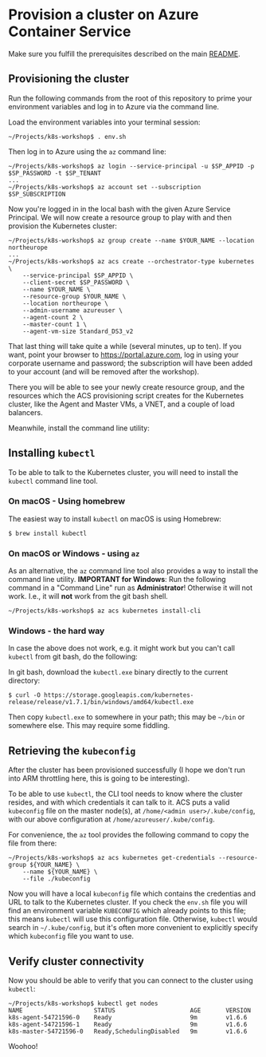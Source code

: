# Provision a cluster on Azure Container Service

Make sure you fulfill the prerequisites described on the main [README](../README.md).

## Provisioning the cluster

Run the following commands from the root of this repository to prime your environment variables and log in to Azure via the command line.

Load the environment variables into your terminal session:

```
~/Projects/k8s-workshop$ . env.sh
```

Then log in to Azure using the `az` command line:

```
~/Projects/k8s-workshop$ az login --service-principal -u $SP_APPID -p $SP_PASSWORD -t $SP_TENANT
...
~/Projects/k8s-workshop$ az account set --subscription $SP_SUBSCRIPTION
```

Now you're logged in in the local bash with the given Azure Service Principal. We will now create a resource group to play with and then provision the Kubernetes cluster:

```
~/Projects/k8s-workshop$ az group create --name $YOUR_NAME --location northeurope
...
~/Projects/k8s-workshop$ az acs create --orchestrator-type kubernetes \
    --service-principal $SP_APPID \
    --client-secret $SP_PASSWORD \
    --name $YOUR_NAME \
    --resource-group $YOUR_NAME \
    --location northeurope \
    --admin-username azureuser \
    --agent-count 2 \
    --master-count 1 \
    --agent-vm-size Standard_DS3_v2
```

That last thing will take quite a while (several minutes, up to ten). If you want, point your browser to https://portal.azure.com, log in using your corporate username and password; the subscription will have been added to your account (and will be removed after the workshop).

There you will be able to see your newly create resource group, and the resources which the ACS provisioning script creates for the Kubernetes cluster, like the Agent and Master VMs, a VNET, and a couple of load balancers.

Meanwhile, install the command line utility:

## Installing `kubectl`

To be able to talk to the Kubernetes cluster, you will need to install the `kubectl` command line tool.

### On macOS - Using homebrew

The easiest way to install `kubectl` on macOS is using Homebrew:

```
$ brew install kubectl
```

### On macOS or Windows - using `az`

As an alternative, the `az` command line tool also provides a way to install the command line utility. **IMPORTANT for Windows**: Run the following command in a "Command Line" run as **Administrator**! Otherwise it will not work. I.e., it will **not** work from the git bash shell.

```
~/Projects/k8s-workshop$ az acs kubernetes install-cli
```

### Windows - the hard way

In case the above does not work, e.g. it might work but you can't call `kubectl` from git bash, do the following:

In git bash, download the `kubectl.exe` binary directly to the current directory:

```
$ curl -O https://storage.googleapis.com/kubernetes-release/release/v1.7.1/bin/windows/amd64/kubectl.exe
```

Then copy `kubectl.exe` to somewhere in your path; this may be `~/bin` or somewhere else. This may require some fiddling.

## Retrieving the `kubeconfig`

After the cluster has been provisioned successfully (I hope we don't run into ARM throttling here, this is going to be interesting).

To be able to use `kubectl`, the CLI tool needs to know where the cluster resides, and with which credentials it can talk to it. ACS puts a valid `kubeconfig` file on the master node(s), at `/home/<admin user>/.kube/config`, with our above configuration at `/home/azureuser/.kube/config`.

For convenience, the `az` tool provides the following command to copy the file from there:

```
~/Projects/k8s-workshop$ az acs kubernetes get-credentials --resource-group ${YOUR_NAME} \
    --name ${YOUR_NAME} \
    --file ./kubeconfig
```

Now you will have a local `kubeconfig` file which contains the credentias and URL to talk to the Kubernetes cluster. If you check the `env.sh` file you will find an environment variable `KUBECONFIG` which already points to this file; this means `kubectl` will use this configuration file. Otherwise, `kubectl` would search in `~/.kube/config`, but it's often more convenient to explicitly specify which `kubeconfig` file you want to use.

## Verify cluster connectivity

Now you should be able to verify that you can connect to the cluster using `kubectl`:

```
~/Projects/k8s-workshop$ kubectl get nodes
NAME                    STATUS                     AGE       VERSION
k8s-agent-54721596-0    Ready                      9m        v1.6.6
k8s-agent-54721596-1    Ready                      9m        v1.6.6
k8s-master-54721596-0   Ready,SchedulingDisabled   9m        v1.6.6
```

Woohoo!

